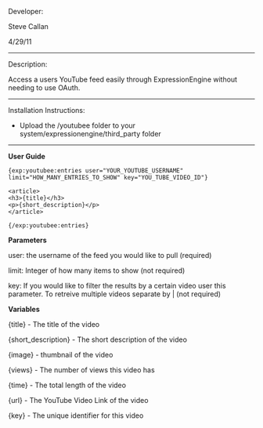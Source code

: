 Developer:

Steve Callan

4/29/11

-----------------------------------

Description:

Access a users YouTube feed easily through ExpressionEngine without needing to use OAuth.

-----------------------------------

Installation Instructions:

- Upload the /youtubee folder to your system/expressionengine/third_party folder

-----------------------------------

**User Guide**

    {exp:youtubee:entries user="YOUR_YOUTUBE_USERNAME" limit="HOW_MANY_ENTRIES_TO_SHOW" key="YOU_TUBE_VIDEO_ID"}

    <article>
    <h3>{title}</h3>
    <p>{short_description}</p>
    </article>

    {/exp:youtubee:entries}

**Parameters**

user: the username of the feed you would like to pull (required)

limit: Integer of how many items to show (not required)

key: If you would like to filter the results by a certain video user this parameter.  To retreive multiple videos separate by | (not required)

**Variables**

{title} - The title of the video

{short_description} - The short description of the video

{image} - thumbnail of the video

{views} - The number of views this video has

{time} - The total length of the video

{url} - The YouTube Video Link of the video

{key} - The unique identifier for this video